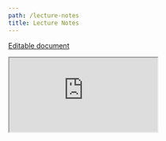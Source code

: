 ```yaml
---
path: /lecture-notes
title: Lecture Notes
---
```


[Editable document](https://docs.google.com/document/d/1sj7abIFVJpHEehSCFndmfpQYDxEEJaW9xM32KmYgKpo/edit#heading=h.b29bs66srg2w)

<iframe src="https://docs.google.com/document/d/e/2PACX-1vRKDV6LJmrNXzmIHWOdUmPMAEv_sU9vT5lU8fawVVsYtoN0EJK5AHuMy9rfY3Y9JIYY-HB3rilogmlL/pub?embedded=true"></iframe>
